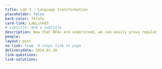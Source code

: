 ```yaml
---
title: Lab 3 - Language transformation
placeholder: false
back-color: f4fafa
card-link: LabLink03
# subtitle: And a subtitle
description: Now that NFAs are understood, we can easily prove regular closure for a variety of operations. 
people:
layout: post
no-link: true  # stops link to page 
deliverydate: 2024-01-26
link-questions: 
link-solutions: 
---
```










